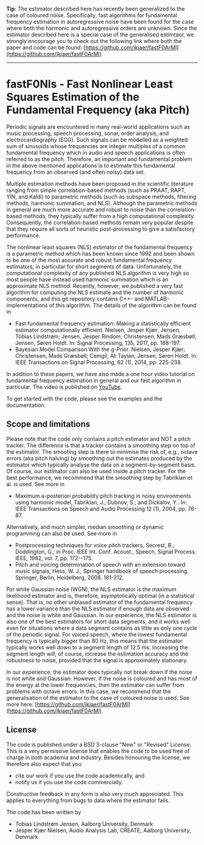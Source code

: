 **Tip**: The estimator described here has recently been generalized to the case of coloured noise. Specifically, fast algorithms for fundamental frequency estimation in autoregressive noise have been found for the case where both the harmonic and autoregressive orders are unknown. Since the estimator described here is a special case of the generalised estimtaor, we strongly encourage you to check out the following link where both the paper and code can be found: [https://github.com/jkjaer/fastF0ArMl](https://github.com/jkjaer/fastF0ArMl).

---

# fastF0Nls - Fast Nonlinear Least Squares Estimation of the Fundamental Frequency (aka Pitch)



Periodic signals are encountered in many real-world applications such as music processing, speech processing, sonar, order analysis, and electrocardiography (ECG). Such signals can be modelled as a weighted sum of sinusoids whose frequencies are integer multiples of a common fundamental frequency which in audio and speech applications is often referred to as the pitch. Therefore, an important and fundamental problem in the above mentioned applications is to estimate this fundamental frequency from an observed (and often noisy) data set.

Multiple estimation methods have been proposed in the scientific literature ranging from simple correlation-based methods (such as PRAAT, RAPT, YIN, and Kaldi) to parametric methods (such as subspace methods, filtering methods, harmonic summation, and NLS). Although the parametric methods in general are much more accurate and robust to noise than the correlation-based methods, they typically suffer from a high computational complexity. Consequently, the correlation-based methods remain very popular despite that they require all sorts of heuristic post-processing to give a satisfactory performance.

The nonlinear least squares (NLS) estimator of the fundamental frequency is a parametric method which has been known since 1992 and been shown to be one of the most accurate and robust fundamental frequency estimators, in particular for short segments of data. Unfortunately, the computational complexity of any published NLS algorithm is very high so most people have instead used harmonic summation which is an approximate NLS method. Recently, however, we published a very fast algorithm for computing the NLS estimate and the number of harmonic components, and this git repository contains C++- and MATLAB-implementations of this algorithm. The details of the algorithm can be found in

- Fast fundamental frequency estimation: Making a statistically efficient estimator computationally efficient. Nielsen, Jesper Kjær; Jensen, Tobias Lindstrøm; Jensen, Jesper Rindom; Christensen, Mads Græsbøll; Jensen, Søren Holdt. In: Signal Processing, 135, 2017, pp. 188-197.
- Bayesian Model Comparison With the g-Prior. Nielsen, Jesper Kjær; Christensen, Mads Græsbøll; Cemgil, Ali Taylan; Jensen, Søren Holdt. In: IEEE Transactions on Signal Processing, 62 (1), 2014, pp. 225-238.

In addition to these papers, we have also made a one hour video tutorial on fundamental frequency estimation in general and our fast algorithm in particular. The video is published on [YouTube](https://www.youtube.com/watch?v=F0XgU-9ERp4).

To get started with the code, please see the examples and the documentation.

## Scope and limitations

Please note that the code only contains a pitch estimator and NOT a pitch tracker. The difference is that a tracker contains a smoothing step on top of the estimator. The smooting step is there to minimise the risk of, e.g., octave errors (aka pitch halving) by smoothing out the estimates produced by the estimator which typically analyse the data on a segment-by-segment basis. Of course, our estimator can also be used inside a pitch tracker. For the best performance, we recommend that the smoothing step by Tabrikian et al. is used. See more in

- Maximum a-posteriori probability pitch tracking in noisy environments using harmonic model, Tabrikian, J.; Dubnov, S.; and Dickalov, Y.. In: IEEE Transactions on Speech and Audio Processing 12 (1), 2004, pp. 76-87.

Alternatively, and much simpler, median smoothing or dynamic programming can also be used. See more in
- Postprocessing techniques for voice pitch trackers,  Secrest, B.; Doddington, G.; in Proc. IEEE Int. Conf. Acoust., Speech, Signal Process. IEEE, 1982, vol. 7, pp. 172--175.
- Pitch and voicing determination of speech with an extension toward music signals, Hess, W. J., Springer handbook of speech processing. Springer, Berlin, Heidelberg, 2008. 181-212.

For white Gaussian noise (WGN), the NLS estimator is the maximum likelihood estimator and is, therefore, asymptotically optimal (in a statistical sense). That is, no other unbiased estimator of the fundamental frequency has a lower variance than the NLS estimator if enough data are observed and the noise is white and Gaussian. In our experience, the NLS estimator is also one of the best estimators for short data segments, and it works well even for situations where a data segment contains as little as only one cycle of the periodic signal. For voiced speech, where the lowest fundamental frequency is typically bigger than 80 Hz, this means that the estimator typically works well down to a segment length of 12.5 ms. Increasing the segment length will, of course, increase the estimation accuracy and the robustness to noise, provided that the signal is approximately stationary.

In our experience, the estimator does typically not break down if the noise is not white and Gaussian. However, if the noise is coloured and has most of the energy at the lower frequencies, then the estimator can suffer from problems with octave errors. In this case, we recommend that the generalisation of the estimator to the case of coloured noise is used. See more here: [https://github.com/jkjaer/fastF0ArMl](https://github.com/jkjaer/fastF0ArMl).


## License

The code is published under a BSD 3-clause "New" or "Revised" License. This is a very permissive license that enables the code to be used free of charge in both academia and industry. Besides honouring the license, we therefore also expect that you 

- cite our work if you use the code academically, and
- notify us if you use the code commercially.

Constructive feedback in any form is also very much appreciated. This applies to everything from bugs to data where the estimator fails.

The code has been written by

- Tobias Lindstrøm Jensen, Aalborg University, Denmark
- Jesper Kjær Nielsen, Audio Analysis Lab, CREATE, Aalborg University, Denmark
